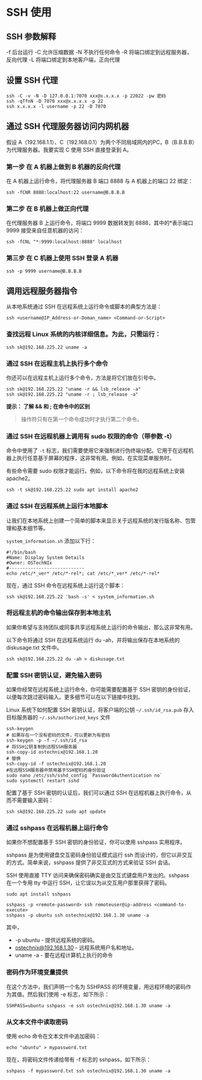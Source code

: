 # SSH 使用

## SSH 参数解释

-f 后台运行
-C 允许压缩数据
-N 不执行任何命令
-R 将端口绑定到远程服务器，反向代理
-L 将端口绑定到本地客户端，正向代理


## 设置 SSH 代理

```shell
ssh -C -v -N -D 127.0.0.1:7070 xxx@x.x.x.x -p 22022 -pw 密码
ssh -qTfnN -D 7070 xxx@x.x.x.x -p 22
ssh x.x.x.x -l username -p 22 -D 7070
```

## 通过 SSH 代理服务器访问内网机器

假设 A（192.168.1.1）、C（192.168.0.1）为两个不同局域网内的PC，B（B.B.B.B）为代理服务器。我要实现 C 使用 SSH 直接登录到 A。

### 第一步 在 A 机器上做到 B 机器的反向代理

在 A 机器上运行命令，将代理服务器 B 端口 8888 与 A 机器上的端口 22 绑定：

```shell
ssh -fCNR 8888:localhost:22 username@B.B.B.B
```

### 第二步 在 B 机器上做正向代理

在代理服务器 B 上运行命令，将端口 9999 数据转发到 8888，其中的*表示端口 9999 接受来自任意机器的访问：

```shell
ssh -fCNL "*:9999:localhost:8888" localhost
```

### 第三步 在 C 机器上使用 SSH 登录 A 机器

```shell
ssh -p 9999 username@B.B.B.B
```

## 调用远程服务器指令

从本地系统通过 SSH 在远程系统上运行命令或脚本的典型方法是：
```shell
ssh <username@IP_Address-or-Doman_name> <Command-or-Script>
```

### 查找远程 Linux 系统的内核详细信息。为此，只需运行：
```shell
ssh sk@192.168.225.22 uname -a
```

### 通过 SSH 在远程主机上执行多个命令
你还可以在远程主机上运行多个命令，方法是将它们放在引号中。
```shell
ssh sk@192.168.225.22 "uname -r && lsb_release -a"
ssh sk@192.168.225.22 "uname -r ; lsb_release -a"
```

**提示： 了解 && 和 ; 在命令中的区别**
> 操作符只有在第一个命令成功时才执行第二个命令。

### 通过 SSH 在远程机器上调用有 sudo 权限的命令（带参数 -t）

命令中使用了 `-t` 标志，我们需要使用它来强制进行伪终端分配。它用于在远程机器上执行任意基于屏幕的程序，这非常有用。例如，在实现菜单服务时。

有些命令需要 sudo 权限才能运行。例如，以下命令将在我的远程系统上安装 apache2。

```shell
ssh -t sk@192.168.225.22 sudo apt install apache2
```

### 通过 SSH 在远程系统上运行本地脚本
让我们在本地系统上创建一个简单的脚本来显示关于远程系统的发行版名称、包管理和基本细节等。

`system_information.sh`
添加以下行：
```shell
#!/bin/bash
#Name: Display System Details
#Owner: OSTechNIx
#----------------------------
echo /etc/*_ver* /etc/*-rel*; cat /etc/*_ver* /etc/*-rel*
```

现在，通过 SSH 命令在远程系统上运行这个脚本：
```shell
ssh sk@192.168.225.22 'bash -s' < system_information.sh
```

### 将远程主机的命令输出保存到本地主机
如果你希望与支持团队或同事共享远程系统上运行的命令输出，那么这非常有用。

以下命令将通过 SSH 在远程系统运行 du -ah，并将输出保存在本地系统的 diskusage.txt 文件中。
```shell
ssh sk@192.168.225.22 du -ah > diskusage.txt
```

### 配置 SSH 密钥认证，避免输入密码
如果你经常在远程系统上运行命令，你可能需要配置基于 SSH 密钥的身份验证，以便每次跳过密码输入。更多细节可以在以下链接中找到。

Linux 系统下如何配置 SSH 密钥认证，将客户端的公钥 `~/.ssh/id_rsa.pub` 存入目标服务器的 `~/.ssh/authorized_keys` 文件
```shell
ssh-keygen
# 如果存在一个没有密码的文件，可以更新为有密码
ssh-keygen -p -f ~/.ssh/id_rsa
# 将SSH公钥复制到远程SSH服务器
ssh-copy-id ostechnix@192.168.1.20
# 替换
ssh-copy-id -f ostechnix@192.168.1.20
#在远程SSH服务器中禁用基于SSH密码的身份验证
sudo nano /etc/ssh/sshd_config `PasswordAuthentication no`
sudo systemctl restart sshd
```

配置了基于 SSH 密钥的认证后，我们可以通过 SSH 在远程机器上执行命令，从而不需要输入密码：
```shell
ssh sk@192.168.225.22 sudo apt update
```

### 通过 sshpass 在远程机器上运行命令
如果你不想配置基于 SSH 密钥的身份验证，你可以使用 sshpass 实用程序。

sshpass 是为使用键盘交互密码身份验证模式运行 ssh 而设计的，但它以非交互的方式。简单来说，sshpass 提供了非交互式的方式来验证 SSH 会话。

SSH 使用直接 TTY 访问来确保密码确实是由交互式键盘用户发出的。sshpass 在一个专用 tty 中运行 SSH，让它误以为从交互用户那里获得了密码。

```shell
sudo apt install sshpass
```
```shell
sshpass -p <remote-password> ssh remoteuser@ip-address <command-to-execute>
sshpass -p ubuntu ssh ostechnix@192.168.1.30 uname -a
```
其中，

- -p ubuntu - 提供远程系统的密码。
- ostechnix@192.168.1.30 - 远程系统用户名和地址。
- uname -a - 要在远程计算机上执行的命令

### 密码作为环境变量提供
在这个方法中，我们声明一个名为 SSHPASS 的环境变量，用远程环境的密码作为其值。然后我们使用 -e 标志，如下所示：
```shell
SSHPASS=ubuntu sshpass -e ssh ostechnix@192.168.1.30 uname -a
```
### 从文本文件中读取密码
使用 echo 命令在文本文件中追加密码：
```shell
echo "ubuntu" > mypassword.txt
```
现在，将密码文件传递给带有 -f 标志的 sshpass，如下所示：
```shell
sshpass -f mypassword.txt ssh ostechnix@192.168.1.30 uname -a
```

